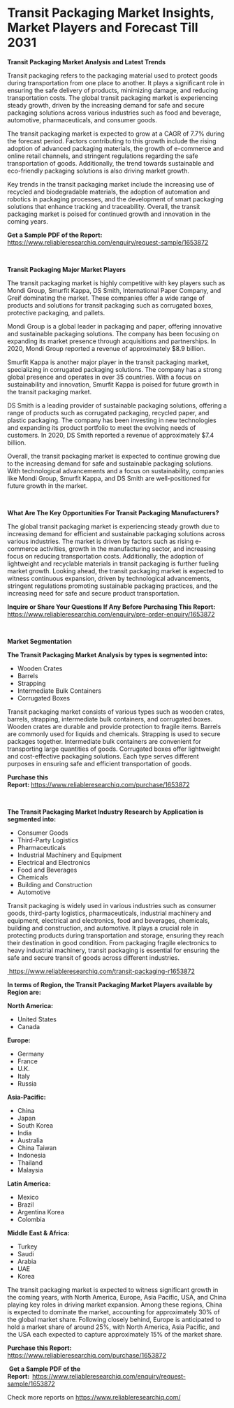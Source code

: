 <p><h1>Transit Packaging Market Insights, Market Players and Forecast Till 2031</h1></p><p><strong>Transit Packaging Market Analysis and Latest Trends</strong></p>
<p><p>Transit packaging refers to the packaging material used to protect goods during transportation from one place to another. It plays a significant role in ensuring the safe delivery of products, minimizing damage, and reducing transportation costs. The global transit packaging market is experiencing steady growth, driven by the increasing demand for safe and secure packaging solutions across various industries such as food and beverage, automotive, pharmaceuticals, and consumer goods.</p><p>The transit packaging market is expected to grow at a CAGR of 7.7% during the forecast period. Factors contributing to this growth include the rising adoption of advanced packaging materials, the growth of e-commerce and online retail channels, and stringent regulations regarding the safe transportation of goods. Additionally, the trend towards sustainable and eco-friendly packaging solutions is also driving market growth.</p><p>Key trends in the transit packaging market include the increasing use of recycled and biodegradable materials, the adoption of automation and robotics in packaging processes, and the development of smart packaging solutions that enhance tracking and traceability. Overall, the transit packaging market is poised for continued growth and innovation in the coming years.</p></p>
<p><strong>Get a Sample PDF of the Report:&nbsp;</strong> <a href="https://www.reliableresearchiq.com/enquiry/request-sample/1653872">https://www.reliableresearchiq.com/enquiry/request-sample/1653872</a></p>
<p>&nbsp;</p>
<p><strong>Transit Packaging Major Market Players</strong></p>
<p><p>The transit packaging market is highly competitive with key players such as Mondi Group, Smurfit Kappa, DS Smith, International Paper Company, and Greif dominating the market. These companies offer a wide range of products and solutions for transit packaging such as corrugated boxes, protective packaging, and pallets.</p><p>Mondi Group is a global leader in packaging and paper, offering innovative and sustainable packaging solutions. The company has been focusing on expanding its market presence through acquisitions and partnerships. In 2020, Mondi Group reported a revenue of approximately $8.9 billion.</p><p>Smurfit Kappa is another major player in the transit packaging market, specializing in corrugated packaging solutions. The company has a strong global presence and operates in over 35 countries. With a focus on sustainability and innovation, Smurfit Kappa is poised for future growth in the transit packaging market.</p><p>DS Smith is a leading provider of sustainable packaging solutions, offering a range of products such as corrugated packaging, recycled paper, and plastic packaging. The company has been investing in new technologies and expanding its product portfolio to meet the evolving needs of customers. In 2020, DS Smith reported a revenue of approximately $7.4 billion.</p><p>Overall, the transit packaging market is expected to continue growing due to the increasing demand for safe and sustainable packaging solutions. With technological advancements and a focus on sustainability, companies like Mondi Group, Smurfit Kappa, and DS Smith are well-positioned for future growth in the market.</p></p>
<p>&nbsp;</p>
<p><strong>What Are The Key Opportunities For Transit Packaging Manufacturers?</strong></p>
<p><p>The global transit packaging market is experiencing steady growth due to increasing demand for efficient and sustainable packaging solutions across various industries. The market is driven by factors such as rising e-commerce activities, growth in the manufacturing sector, and increasing focus on reducing transportation costs. Additionally, the adoption of lightweight and recyclable materials in transit packaging is further fueling market growth. Looking ahead, the transit packaging market is expected to witness continuous expansion, driven by technological advancements, stringent regulations promoting sustainable packaging practices, and the increasing need for safe and secure product transportation.</p></p>
<p><strong>Inquire or Share Your Questions If Any Before Purchasing This Report:</strong> <a href="https://www.reliableresearchiq.com/enquiry/pre-order-enquiry/1653872">https://www.reliableresearchiq.com/enquiry/pre-order-enquiry/1653872</a></p>
<p>&nbsp;</p>
<p><strong>Market Segmentation</strong></p>
<p><strong>The Transit Packaging Market Analysis by types is segmented into:</strong></p>
<p><ul><li>Wooden Crates</li><li>Barrels</li><li>Strapping</li><li>Intermediate Bulk Containers</li><li>Corrugated Boxes</li></ul></p>
<p><p>Transit packaging market consists of various types such as wooden crates, barrels, strapping, intermediate bulk containers, and corrugated boxes. Wooden crates are durable and provide protection to fragile items. Barrels are commonly used for liquids and chemicals. Strapping is used to secure packages together. Intermediate bulk containers are convenient for transporting large quantities of goods. Corrugated boxes offer lightweight and cost-effective packaging solutions. Each type serves different purposes in ensuring safe and efficient transportation of goods.</p></p>
<p><strong>Purchase this Report:&nbsp;</strong><a href="https://www.reliableresearchiq.com/purchase/1653872">https://www.reliableresearchiq.com/purchase/1653872</a></p>
<p>&nbsp;</p>
<p><strong>The Transit Packaging Market Industry Research by Application is segmented into:</strong></p>
<p><ul><li>Consumer Goods</li><li>Third-Party Logistics</li><li>Pharmaceuticals</li><li>Industrial Machinery and Equipment</li><li>Electrical and Electronics</li><li>Food and Beverages</li><li>Chemicals</li><li>Building and Construction</li><li>Automotive</li></ul></p>
<p><p>Transit packaging is widely used in various industries such as consumer goods, third-party logistics, pharmaceuticals, industrial machinery and equipment, electrical and electronics, food and beverages, chemicals, building and construction, and automotive. It plays a crucial role in protecting products during transportation and storage, ensuring they reach their destination in good condition. From packaging fragile electronics to heavy industrial machinery, transit packaging is essential for ensuring the safe and secure transit of goods across different industries.</p></p>
<p><a href="https://www.reliableresearchiq.com/transit-packaging-r1653872">&nbsp;https://www.reliableresearchiq.com/transit-packaging-r1653872</a></p>
<p><strong>In terms of Region, the Transit Packaging Market Players available by Region are:</strong></p>
<p>
    <p> <strong> North America: </strong>
        <ul>
            <li>United States</li>
            <li>Canada</li>
        </ul>
        </p> 
    <p> <strong> Europe: </strong>
        <ul>
            <li>Germany</li>
            <li>France</li>
            <li>U.K.</li>
            <li>Italy</li>
            <li>Russia</li>
        </ul>
        </p> 
    <p> <strong> Asia-Pacific: </strong>
        <ul>
            <li>China</li>
            <li>Japan</li>
            <li>South Korea</li>
            <li>India</li>
            <li>Australia</li>
            <li>China Taiwan</li>
            <li>Indonesia</li>
            <li>Thailand</li>
            <li>Malaysia</li>
        </ul>
        </p> 
    <p> <strong> Latin America: </strong>
        <ul>
            <li>Mexico</li>
            <li>Brazil</li>
            <li>Argentina Korea</li>
            <li>Colombia</li>
        </ul>
        </p> 
    <p> <strong> Middle East & Africa: </strong>
        <ul>
            <li>Turkey</li>
            <li>Saudi</li>
            <li>Arabia</li>
            <li>UAE</li>
            <li>Korea</li>
        </ul>
    </p>
    </p>
<p><p>The transit packaging market is expected to witness significant growth in the coming years, with North America, Europe, Asia Pacific, USA, and China playing key roles in driving market expansion. Among these regions, China is expected to dominate the market, accounting for approximately 30% of the global market share. Following closely behind, Europe is anticipated to hold a market share of around 25%, with North America, Asia Pacific, and the USA each expected to capture approximately 15% of the market share.</p></p>
<p><strong>Purchase this Report: </strong><a href="https://www.reliableresearchiq.com/purchase/1653872">https://www.reliableresearchiq.com/purchase/1653872</a></p>
<p>&nbsp;<strong>Get a Sample PDF of the Report:&nbsp;&nbsp;</strong><a href="https://www.reliableresearchiq.com/enquiry/request-sample/1653872">https://www.reliableresearchiq.com/enquiry/request-sample/1653872</a></p>
<p><strong></strong></p>
<p>Check more reports on <a href="https://www.reliableresearchiq.com/">https://www.reliableresearchiq.com/</a></p>